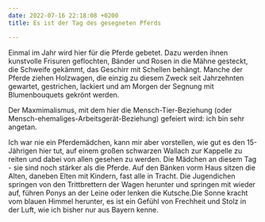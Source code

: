 ```yaml
---
date: 2022-07-16 22:18:08 +0200
title: Es ist der Tag des gesegneten Pferds

---
```

Einmal im Jahr wird hier für die Pferde gebetet. Dazu werden ihnen kunstvolle Frisuren geflochten, Bänder und Rosen in die Mähne gesteckt, die Schweife gekämmt, das Geschirr mit Schellen behängt. Manche der Pferde ziehen Holzwagen, die einzig zu diesem Zweck seit Jahrzehnten gewartet, gestrichen, lackiert und am Morgen der Segnung mit Blumenbouquets gekrönt werden.

Der Maxmimalismus, mit dem hier die Mensch-Tier-Beziehung (oder Mensch-ehemaliges-Arbeitsgerät-Beziehung) gefeiert wird: ich bin sehr angetan.

Ich war nie ein Pferdemädchen, kann mir aber vorstellen, wie gut es den 15-Jährigen hier tut, auf einem großen schwarzen Wallach zur Kappelle zu reiten und dabei von allen gesehen zu werden. Die Mädchen an diesem Tag - sie sind noch stärker als die Pferde. Auf den Bänken vorm Haus sitzen die Alten, daneben Elten mit Kindern, fast alle in Tracht. Die Jugendichen springen von den Trittbrettern der Wagen herunter und springen mit wieder auf, führen Ponys an der Leine oder lenken die Kutsche.Die Sonne kracht vom blauen Himmel herunter, es ist ein Gefühl von Frechheit und Stolz in der Luft, wie ich bisher nur aus Bayern kenne.